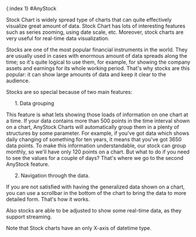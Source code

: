 {:index 1}
#AnyStock

<!-->Stock Chart is widely spread type of charts that can quite effectively visualize great amount of data. Stock Chart has lots of interesting features such as series zooming, using date scale, etc. Moreover, stock charts are very useful for real-time data visualization.<!-->

Stocks are one of the most popular financial instruments in the world. They are usually used in cases with enormous amount of data spreads along the time; so it's quite logical to use them, for example, for showing the company assets and earnings for its whole working period.
That's why stocks are this popular: it can show large amounts of data and keep it clear to the audience.


Stocks are so special because of two main features:
<ul>1. Data grouping</ul>
	This feature is what lets showing those loads of information on one chart at a time. If your data contains more than 500 points in the time interval shown on a chart, AnyStock Charts will automatically group them in a plenty of structures by some parameter. 
	For example, if you've got data which shows daily changing of something for ten years, it means that you've got 3650 data points. To make this information understandable, our stock can group monthly, so we'll have only 120 points on a chart. But what to do if you need to see the values for a couple of days? That's where we go to the second AnyStock feature.
<ul>2. Navigation through the data.</ul> 
	If you are not satisfied with having the generalized data shown on a chart, you can use a scrollbar in the bottom of the chart to bring the data to more detailed form. That's how it works.


Also stocks are able to be adjusted to show some real-time data, as they support streaming. 


Note that Stock charts have an only X-axis of datetime type.